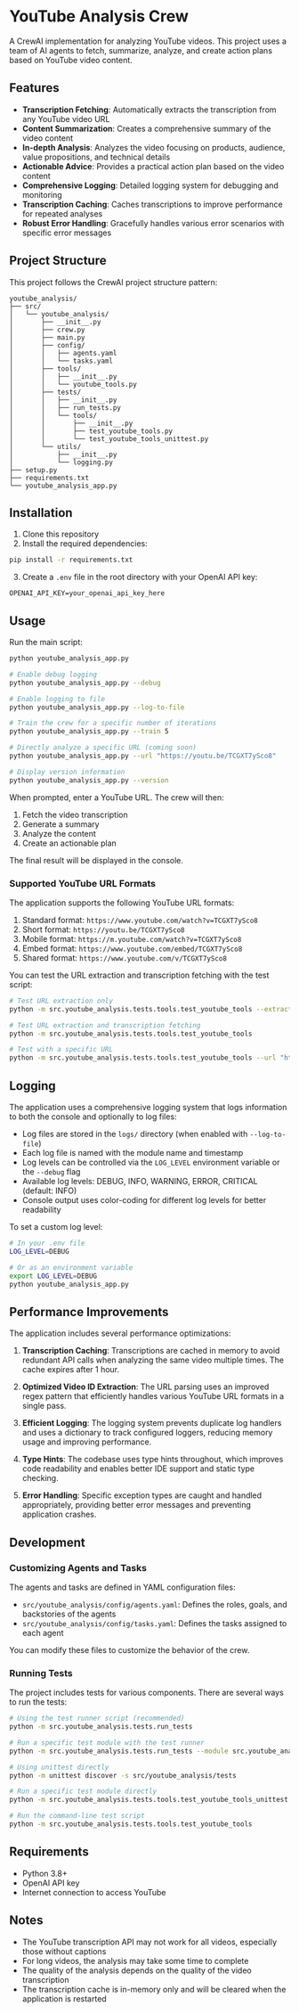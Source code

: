 # YouTube Analysis Crew

A CrewAI implementation for analyzing YouTube videos. This project uses a team of AI agents to fetch, summarize, analyze, and create action plans based on YouTube video content.

## Features

- **Transcription Fetching**: Automatically extracts the transcription from any YouTube video URL
- **Content Summarization**: Creates a comprehensive summary of the video content
- **In-depth Analysis**: Analyzes the video focusing on products, audience, value propositions, and technical details
- **Actionable Advice**: Provides a practical action plan based on the video content
- **Comprehensive Logging**: Detailed logging system for debugging and monitoring
- **Transcription Caching**: Caches transcriptions to improve performance for repeated analyses
- **Robust Error Handling**: Gracefully handles various error scenarios with specific error messages

## Project Structure

This project follows the CrewAI project structure pattern:

```
youtube_analysis/
├── src/
│   └── youtube_analysis/
│       ├── __init__.py
│       ├── crew.py
│       ├── main.py
│       ├── config/
│       │   ├── agents.yaml
│       │   └── tasks.yaml
│       ├── tools/
│       │   ├── __init__.py
│       │   └── youtube_tools.py
│       ├── tests/
│       │   ├── __init__.py
│       │   ├── run_tests.py
│       │   └── tools/
│       │       ├── __init__.py
│       │       ├── test_youtube_tools.py
│       │       └── test_youtube_tools_unittest.py
│       └── utils/
│           ├── __init__.py
│           └── logging.py
├── setup.py
├── requirements.txt
└── youtube_analysis_app.py
```

## Installation

1. Clone this repository
2. Install the required dependencies:

```bash
pip install -r requirements.txt
```

3. Create a `.env` file in the root directory with your OpenAI API key:

```
OPENAI_API_KEY=your_openai_api_key_here
```

## Usage

Run the main script:

```bash
python youtube_analysis_app.py

# Enable debug logging
python youtube_analysis_app.py --debug

# Enable logging to file
python youtube_analysis_app.py --log-to-file

# Train the crew for a specific number of iterations
python youtube_analysis_app.py --train 5

# Directly analyze a specific URL (coming soon)
python youtube_analysis_app.py --url "https://youtu.be/TCGXT7ySco8"

# Display version information
python youtube_analysis_app.py --version
```

When prompted, enter a YouTube URL. The crew will then:

1. Fetch the video transcription
2. Generate a summary
3. Analyze the content
4. Create an actionable plan

The final result will be displayed in the console.

### Supported YouTube URL Formats

The application supports the following YouTube URL formats:

1. Standard format: `https://www.youtube.com/watch?v=TCGXT7ySco8`
2. Short format: `https://youtu.be/TCGXT7ySco8`
3. Mobile format: `https://m.youtube.com/watch?v=TCGXT7ySco8`
4. Embed format: `https://www.youtube.com/embed/TCGXT7ySco8`
5. Shared format: `https://www.youtube.com/v/TCGXT7ySco8`

You can test the URL extraction and transcription fetching with the test script:

```bash
# Test URL extraction only
python -m src.youtube_analysis.tests.tools.test_youtube_tools --extract-only

# Test URL extraction and transcription fetching
python -m src.youtube_analysis.tests.tools.test_youtube_tools

# Test with a specific URL
python -m src.youtube_analysis.tests.tools.test_youtube_tools --url "https://youtu.be/TCGXT7ySco8"
```

## Logging

The application uses a comprehensive logging system that logs information to both the console and optionally to log files:

- Log files are stored in the `logs/` directory (when enabled with `--log-to-file`)
- Each log file is named with the module name and timestamp
- Log levels can be controlled via the `LOG_LEVEL` environment variable or the `--debug` flag
- Available log levels: DEBUG, INFO, WARNING, ERROR, CRITICAL (default: INFO)
- Console output uses color-coding for different log levels for better readability

To set a custom log level:

```bash
# In your .env file
LOG_LEVEL=DEBUG

# Or as an environment variable
export LOG_LEVEL=DEBUG
python youtube_analysis_app.py
```

## Performance Improvements

The application includes several performance optimizations:

1. **Transcription Caching**: Transcriptions are cached in memory to avoid redundant API calls when analyzing the same video multiple times. The cache expires after 1 hour.

2. **Optimized Video ID Extraction**: The URL parsing uses an improved regex pattern that efficiently handles various YouTube URL formats in a single pass.

3. **Efficient Logging**: The logging system prevents duplicate log handlers and uses a dictionary to track configured loggers, reducing memory usage and improving performance.

4. **Type Hints**: The codebase uses type hints throughout, which improves code readability and enables better IDE support and static type checking.

5. **Error Handling**: Specific exception types are caught and handled appropriately, providing better error messages and preventing application crashes.

## Development

### Customizing Agents and Tasks

The agents and tasks are defined in YAML configuration files:

- `src/youtube_analysis/config/agents.yaml`: Defines the roles, goals, and backstories of the agents
- `src/youtube_analysis/config/tasks.yaml`: Defines the tasks assigned to each agent

You can modify these files to customize the behavior of the crew.

### Running Tests

The project includes tests for various components. There are several ways to run the tests:

```bash
# Using the test runner script (recommended)
python -m src.youtube_analysis.tests.run_tests

# Run a specific test module with the test runner
python -m src.youtube_analysis.tests.run_tests --module src.youtube_analysis.tests.tools.test_youtube_tools_unittest

# Using unittest directly
python -m unittest discover -s src/youtube_analysis/tests

# Run a specific test module directly
python -m src.youtube_analysis.tests.tools.test_youtube_tools_unittest

# Run the command-line test script
python -m src.youtube_analysis.tests.tools.test_youtube_tools
```

## Requirements

- Python 3.8+
- OpenAI API key
- Internet connection to access YouTube

## Notes

- The YouTube transcription API may not work for all videos, especially those without captions
- For long videos, the analysis may take some time to complete
- The quality of the analysis depends on the quality of the video transcription
- The transcription cache is in-memory only and will be cleared when the application is restarted 